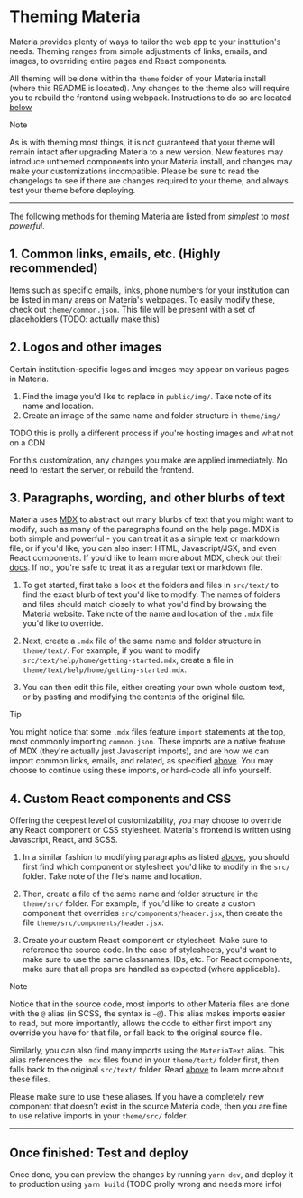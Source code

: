 # Theming Materia

Materia provides plenty of ways to tailor the web app to your institution's needs. Theming ranges from simple
adjustments of links, emails, and images, to overriding entire pages and React components.

All theming will be done within the `theme` folder of your Materia install (where this README is located). Any changes
to the theme also will require you to rebuild the frontend using webpack. Instructions to do so are located
[below](#once-finished-test-and-deploy)

> [!NOTE]
> As is with theming most things, it is not guaranteed that your theme will remain intact after upgrading Materia to a
> new version. New features may introduce unthemed components into your Materia install, and changes may make your
> customizations incompatible. Please be sure to read the changelogs to see if there are changes required to your theme,
> and always test your theme before deploying.

---

The following methods for theming Materia are listed from _simplest_ to _most powerful_.

## 1. Common links, emails, etc. (Highly recommended)

Items such as specific emails, links, phone numbers for your institution can be listed in many areas on Materia's
webpages. To easily modify these, check out `theme/common.json`. This file will be present with a set of placeholders (TODO: actually make this)

## 2. Logos and other images

Certain institution-specific logos and images may appear on various pages in Materia.

1. Find the image you'd like to replace in `public/img/`. Take note of its name and location.
2. Create an image of the same name and folder structure in `theme/img/`

TODO this is prolly a different process if you're hosting images and what not on a CDN

For this customization, any changes you make are applied immediately. No need to restart the server, or rebuild the
frontend.

## 3. Paragraphs, wording, and other blurbs of text

Materia uses [MDX](https://mdxjs.com/) to abstract out many blurbs of text that you might want to modify, such as many
of the paragraphs found on the help page. MDX is both simple and powerful - you can treat it as a simple text or
markdown file, or if you'd like, you can also insert HTML, Javascript/JSX, and even React components. If you'd like to
learn more about MDX, check out their [docs](https://mdxjs.com/docs/what-is-mdx/). If not, you're safe to treat it as a
regular text or markdown file.

1. To get started, first take a look at the folders and files in `src/text/` to find the exact blurb of text you'd like to
modify. The names of folders and files should match closely to what you'd find by browsing the Materia website. Take
note of the name and location of the `.mdx` file you'd like to override.

2. Next, create a `.mdx` file of the same name and folder structure in `theme/text/`. For example, if you want
to modify `src/text/help/home/getting-started.mdx`, create a file in `theme/text/help/home/getting-started.mdx`.
3. You can then edit this file, either creating your own whole custom text, or by pasting and modifying the contents of 
the original file.

> [!TIP]
> You might notice that some `.mdx` files feature `import` statements at the top, most commonly importing `common.json`.
> These imports are a native feature of MDX (they're actually just Javascript imports), and are how we can import common
> links, emails, and related, as specified [above](#1-common-links-emails-etc-highly-recommended). You may choose
> to continue using these imports, or hard-code all info yourself.

## 4. Custom React components and CSS

Offering the deepest level of customizability, you may choose to override any React component or CSS stylesheet.
Materia's frontend is written using Javascript, React, and SCSS.

1. In a similar fashion to modifying paragraphs as listed [above](#3-paragraphs-wording-and-other-blurbs-of-text), you
should first find which component or stylesheet you'd like to modify in the `src/` folder. Take note of the file's name
and location.

2. Then, create a file of the same name and folder structure in the `theme/src/` folder. For example, if you'd like to
create a custom component that overrides `src/components/header.jsx`, then create the file
`theme/src/components/header.jsx`.
3. Create your custom React component or stylesheet. Make sure to reference the source code. In the case of stylesheets,
you'd want to make sure to use the same classnames, IDs, etc. For React components, make sure that all props are handled
as expected (where applicable).

> [!NOTE]
> Notice that in the source code, most imports to other Materia files are done with the `@` alias (in SCSS, the syntax
> is `~@`). This alias makes imports easier to read, but more importantly, allows the code to either first import any
> override you have for that file, or fall back to the original source file.
> 
> Similarly, you can also find many imports using the `MateriaText` alias. This alias references the `.mdx` files found
> in your `theme/text/` folder first, then falls back to the original `src/text/` folder.
> Read [above](#3-paragraphs-wording-and-other-blurbs-of-text) to learn more about these files.
> 
> Please make sure to use these aliases. If you have a completely new component that doesn't exist in the source Materia
> code, then you are fine to use relative imports in your `theme/src/` folder.

---

## Once finished: Test and deploy

Once done, you can preview the changes by running `yarn dev`, and deploy it to production using `yarn build` (TODO prolly wrong and needs more info)



